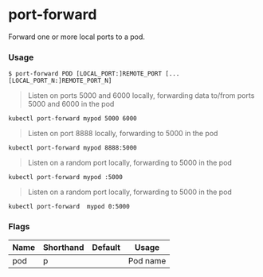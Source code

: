 # port-forward

Forward one or more local ports to a pod.

### Usage

`$ port-forward POD [LOCAL_PORT:]REMOTE_PORT [...[LOCAL_PORT_N:]REMOTE_PORT_N]`

> Listen on ports 5000 and 6000 locally, forwarding data to/from ports 5000 and 6000 in the pod

```shell
kubectl port-forward mypod 5000 6000
```

> Listen on port 8888 locally, forwarding to 5000 in the pod

```shell
kubectl port-forward mypod 8888:5000
```

> Listen on a random port locally, forwarding to 5000 in the pod

```shell
kubectl port-forward mypod :5000
```

> Listen on a random port locally, forwarding to 5000 in the pod

```shell
kubectl port-forward  mypod 0:5000
```


### Flags

Name | Shorthand | Default | Usage
---- | --------- | ------- | ----- 
pod | p |  | Pod name 


